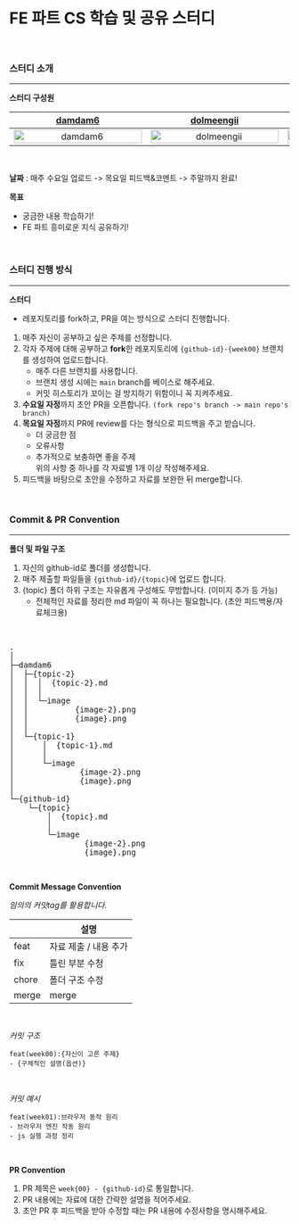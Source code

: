 # FE 파트 CS 학습  및 공유 스터디

<br>

### 스터디 소개

---

**스터디 구성원**

| [damdam6](https://github.com/damdam6) | [dolmeengii](https://github.com/dolmeengii) | [Gardener-soul](https://github.com/Gardener-soul) | [olrlozl](https://github.com/olrlozl) | [blogog](https://github.com/blogog) |
|:---:|:---:|:---:|:---:|:---:|
| <img alt="damdam6" src="https://github.com/damdam6.png" width="230" height="100%"/> | <img alt="dolmeengii" src="https://github.com/dolmeengii.png" width="230" height="100%"/> | <img alt="Gardener-soul" src="https://github.com/Gardener-soul.png" width="230" height="100%"/> | <img alt="olrlozl" src="https://github.com/olrlozl.png" width="230" height="100%"/> | <img alt="blogog" src="https://github.com/blogog.png" width="230" height="100%"/> |


<br>

**날짜** : 매주 수요일 업로드 -> 목요일 피드백&코멘트 -> 주말까지 완료!

**목표**

- 궁금한 내용 학습하기!
- FE 파트 흥미로운 지식 공유하기!

<br>

### 스터디 진행 방식

---

**스터디**

* 레포지토리를 fork하고, PR을 여는 방식으로 스터디 진행합니다.
  
1. 매주 자신이 공부하고 싶은 주제를 선정합니다.
2. 각자 주제에 대해 공부하고 **fork**한 레포지토리에 `{github-id}-{week00}` 브랜치를 생성하여 업로드합니다.
   - 매주 다른 브랜치를 사용합니다.
   - 브랜치 생성 시에는 `main` branch를 베이스로 해주세요.
   - 커밋 히스토리가 꼬이는 걸 방지하기 위함이니 꼭 지켜주세요.
4. **수요일 자정**까지 초안 PR을 오픈합니다. `(fork repo's branch -> main repo's branch)`
5. **목요일 자정**까지 PR에 review를 다는 형식으로 피드백을 주고 받습니다.
   - 더 궁금한 점
   - 오류사항
   - 추가적으로 보충하면 좋을 주제 <br>
   위의 사항 중 하나를 각 자료별 1개 이상 작성해주세요.
6. 피드백을 바탕으로 초안을 수정하고 자료를 보완한 뒤 merge합니다.

<br>

### Commit & PR Convention

---

**폴더 및 파일 구조**

1. 자신의 github-id로 폴더를 생성합니다.
2. 매주 제출할 파일들을 `{github-id}/{topic}`에 업로드 합니다. 
3. {topic} 폴더 하위 구조는 자유롭게 구성해도 무방합니다. (이미지 추가 등 가능)
   - 전체적인 자료를 정리한 md 파일이 꼭 하나는 필요합니다. (초안 피드백용/자료체크용)

<br>



<pre>
.   
│  
├─damdam6
│  ├─{topic-2}
│  │  │  {topic-2}.md
│  │  │  
│  │  └─image
│  │          {image-2}.png
│  │          {image}.png
│  │          
│  └─{topic-1}
│      │  {topic-1}.md
│      │  
│      └─image
│              {image-2}.png
│              {image}.png
│              
└─{github-id}
    └─{topic}
        │  {topic}.md
        │  
        └─image
                {image-2}.png
                {image}.png
</pre>
                

            

<br>

**Commit Message Convention**

*임의의 커밋tag를 활용합니다.*

|             | 설명            |
| ----------- |---------------|
| feat     | 자료 제출 / 내용 추가 |
| fix      | 틀린 부분 수청      |
| chore    | 폴더 구조 수정      |
| merge    | merge         |

<br>

*커밋 구조*

```
feat(week00):{자신이 고른 주제}
- {구체적인 설명(옵션)}
```

<br>

*커밋 예시*

```
feat(week01):브라우저 동작 원리
- 브라우저 엔진 작동 원리
- js 실행 과정 정리
```

<br>

**PR Convention**

1. PR 제목은 `week{00} - {github-id}`로 통일합니다.
2. PR 내용에는 자료에 대한 간략한 설명을 적어주세요.
3. 초안 PR 후 피드백을 받아 수정할 때는 PR 내용에 수정사항을 명시해주세요.
